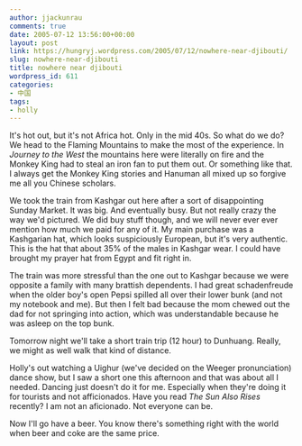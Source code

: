 ```yaml
---
author: jjackunrau
comments: true
date: 2005-07-12 13:56:00+00:00
layout: post
link: https://hungryj.wordpress.com/2005/07/12/nowhere-near-djibouti/
slug: nowhere-near-djibouti
title: nowhere near djibouti
wordpress_id: 611
categories:
- 中国
tags:
- holly
---
```


It's hot out, but it's not Africa hot.  Only in the mid 40s.  So what do we do?  We head to the Flaming Mountains to make the most of the experience.  In _Journey to the West_ the mountains here were literally on fire and the Monkey King had to steal an iron fan to put them out.  Or something like that.  I always get the Monkey King stories and Hanuman all mixed up so forgive me all you Chinese scholars.  
  
We took the train from Kashgar out here after a sort of disappointing Sunday Market.  It was big.  And eventually busy.  But not really crazy the way we'd pictured.  We did buy stuff though, and we will never ever ever mention how much we paid for any of it.  My main purchase was a Kashgarian hat, which looks suspiciously European, but it's very authentic.  This is the hat that about 35% of the males in Kashgar wear.  I could have brought my prayer hat from Egypt and fit right in.  
  
The train was more stressful than the one out to Kashgar because we were opposite a family with many brattish dependents.  I had great schadenfreude when the older boy's open Pepsi spilled all over their lower bunk (and not my notebook and me).  But then I felt bad because the mom chewed out the dad for not springing into action, which was understandable because he was asleep on the top bunk.  
  
Tomorrow night we'll take a short train trip (12 hour) to Dunhuang.  Really, we might as well walk that kind of distance.  
  
Holly's out watching a Uighur (we've decided on the Weeger pronunciation) dance show, but I saw a short one this afternoon and that was about all I needed.  Dancing just doesn't do it for me.  Especially when they're doing it for tourists and not afficionados.  Have you read _The Sun Also Rises_ recently?  I am not an aficionado.  Not everyone can be.  
  
Now I'll go have a beer.  You know there's something right with the world when beer and coke are the same price.
